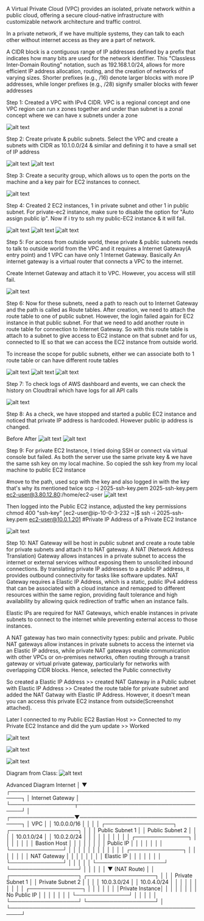 A Virtual Private Cloud (VPC) provides an isolated, private network within a public cloud, offering a secure cloud-native infrastructure with customizable network architecture and traffic control. 

In a private network, if we have multiple systems, they can talk to each other without internet access as they are a part of network. 

A CIDR block is a contiguous range of IP addresses defined by a prefix that indicates how many bits are used for the network identifier. This "Classless Inter-Domain Routing" notation, such as 192.168.1.0/24, allows for more efficient IP address allocation, routing, and the creation of networks of varying sizes. Shorter prefixes (e.g., /16) denote larger blocks with more IP addresses, while longer prefixes (e.g., /28) signify smaller blocks with fewer addresses

Step 1: Created a VPC with IPv4 CIDR. VPC is a regional concept and one VPC region can run x zones together and under than subnet is a zonal concept where we can have x subnets under a zone

![alt text](image-8.png)

Step 2: Create private & public subnets. Select the VPC and create a subnets with CIDR as 10.1.0.0/24 & similar and defining it to have a small set of IP address

![alt text](image-9.png)
![alt text](image-10.png)

Step 3: Create a security group, which allows us to open the ports on the machine and a key pair for EC2 instances to connect. 

![alt text](image-11.png)


Step 4: Created 2 EC2 instances, 1 in private subnet and other 1 in public subnet. For private-ec2 instance, make sure to disable the option for "Äuto assign public ip". Now if i try to ssh my public-EC2 instance & it will fail. 

![alt text](image-12.png)
![alt text](image-13.png)
![alt text](image-14.png)


Step 5: For access from outside world, these private & public subnets needs to talk to outside world from the VPC and it requires a Internet Gateway(A entry point) and 1 VPC can have only 1 Internet Gateway. Basically An internet gateway is a virtual router that connects a VPC to the internet.

Create Internet Gateway and attach it to VPC. However, you access will still fail.

![alt text](image-15.png)

Step 6: Now for these subnets, need a path to reach out to Internet Gateway and the path is called as Route tables. After creation, we need to attach the route table to one of public subnet. However, the login failed again for EC2 instance in that public subnet. For that we need to add another route in route table for connection to Internet Gateway. So with this route table is attach to a subnet to give access to EC2 instance on that subnet and for us, connected to IE so that we can access the EC2 instance from outside world.

To increase the scope for public subnets, either we can associate both to 1 route table or can have different route tables

![alt text](image-16.png)
![alt text](image-17.png)
![alt text](image-18.png)

Step 7: To check logs of AWS dashboard and events, we can check the history on Cloudtrail which have logs for all API calls

![alt text](image-19.png)

Step 8: As a check, we have stopped and started a public EC2 instance and noticed that private IP address is hardcoded. However public ip address is changed.

Before                                                                           After
![alt text](image-20.png)                                                        ![alt text](image-21.png)

Step 9: For private EC2 Instance, I tried doing SSH or connect via virtual console but failed. As both the server use the same private key & we have the same ssh key on my local machine. So copied the ssh key from my local machine to public EC2 instance

#move to the path, used scp with the key and also logged in with the key that's why its mentioned twice
scp -i 2025-ssh-key.pem 2025-ssh-key.pem ec2-user@3.80.12.80:/home/ec2-user
![alt text](image-22.png)

Then logged into the Public EC2 instance, adjusted the key permissions
chmod 400 "ssh-key"
[ec2-user@ip-10-0-3-232 ~]$ ssh -i 2025-ssh-key.pem ec2-user@10.0.1.201 #Private IP Address of a Private EC2 Instance

![alt text](image-23.png)

Step 10: NAT Gateway will be host in public subnet and create a route table for private subnets and attach it to NAT gateway. A NAT (Network Address Translation) Gateway allows instances in a private subnet to access the internet or external services without exposing them to unsolicited inbound connections. By translating private IP addresses to a public IP address, it provides outbound connectivity for tasks like software updates. NAT Gateway requires a Elastic IP Address, which is a static, public IPv4 address that can be associated with a cloud instance and remapped to different resources within the same region, providing fault tolerance and high availability by allowing quick redirection of traffic when an instance fails.

Elastic IPs are required for NAT Gateways, which enable instances in private subnets to connect to the internet while preventing external access to those instances. 

A NAT gateway has two main connectivity types: public and private. Public NAT gateways allow instances in private subnets to access the internet via an Elastic IP address, while private NAT gateways enable communication with other VPCs or on-premises networks, often routing through a transit gateway or virtual private gateway, particularly for networks with overlapping CIDR blocks. Hence, selected the Public connectivity

So created a Elastic IP Address >> created NAT Gateway in a Public subnet with Elastic IP Address >> Created the route table for private subnet and added the NAT Gatway with Elastic IP Address. However, it doesn't mean you can access this private EC2 instance from outside(Screenshot attached).

Later I connected to my Public EC2 Bastian Host >> Connected to my Private EC2 Instance and did the yum update >> Worked

![alt text](image-26.png)

![alt text](image-25.png)

![alt text](image-27.png)

Diagram from Class:
![alt text](image-28.png)

Advanced Diagram
Internet
    │
    ▼
┌─────────────────────────────────────────────────────┐
│                 Internet Gateway                    │
└─────────────────┬───────────────────────────────────┘
                  │
┌─────────────────▼───────────────────────────────────┐
│                   VPC                               │
│               10.0.0.0/16                          │
│                                                     │
│  ┌──────────────────┐    ┌──────────────────┐      │
│  │  Public Subnet 1 │    │  Public Subnet 2 │      │
│  │   10.0.1.0/24   │    │   10.0.2.0/24   │      │
│  │                  │    │                  │      │
│  │ ┌──────────────┐ │    │                  │      │
│  │ │ Bastion Host │ │    │                  │      │
│  │ │  Public IP   │ │    │                  │      │
│  │ └──────────────┘ │    │                  │      │
│  │                  │    │                  │      │
│  │ ┌──────────────┐ │    │                  │      │
│  │ │ NAT Gateway  │ │    │                  │      │
│  │ │  Elastic IP  │ │    │                  │      │
│  │ └──────────────┘ │    │                  │      │
│  └──────────────────┘    └──────────────────┘      │
│           │                                         │
│           ▼ (NAT Route)                             │
│  ┌──────────────────┐    ┌──────────────────┐      │
│  │ Private Subnet 1 │    │ Private Subnet 2 │      │
│  │   10.0.3.0/24   │    │   10.0.4.0/24   │      │
│  │                  │    │                  │      │
│  │ ┌──────────────┐ │    │                  │      │
│  │ │Private Instance│ │    │                  │      │
│  │ │   No Public IP │ │    │                  │      │
│  │ └──────────────┘ │    │                  │      │
│  └──────────────────┘    └──────────────────┘      │
└─────────────────────────────────────────────────────┘